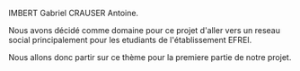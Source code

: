IMBERT Gabriel
CRAUSER Antoine.

Nous avons décidé comme domaine pour ce projet d'aller vers un reseau social principalement pour les etudiants de l'établissement EFREI.

Nous allons donc partir sur ce thème pour la premiere partie de notre projet.
